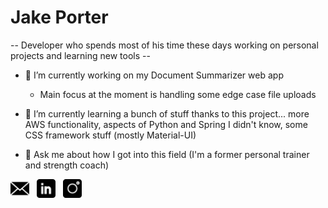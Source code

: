 # Jake Porter
-- Developer who spends most of his time these days working on personal projects and learning new tools --

- 🔭 I’m currently working on my Document Summarizer web app
  - Main focus at the moment is handling some edge case file uploads
- 🌱 I’m currently learning a bunch of stuff thanks to this project... more AWS functionality, aspects of Python and Spring I didn't know, some CSS framework stuff (mostly Material-UI)

- 💬 Ask me about how I got into this field (I'm a former personal trainer and strength coach)

<a href='mailto:jakeporter310@gmail.com'><img height='30' src='https://github.com/porter3/porter3/blob/main/icons/mail.png'></img></a>&nbsp;&nbsp;
<a href='https://www.linkedin.com/in/porterjacob'><img height='30' src='https://github.com/porter3/porter3/blob/main/icons/linkedin.png'></img></a>&nbsp;&nbsp;
<a href='https://www.instagram.com/i_be_jake'><img height='30' src='https://github.com/porter3/porter3/blob/main/icons/instagram.png'></img></a>